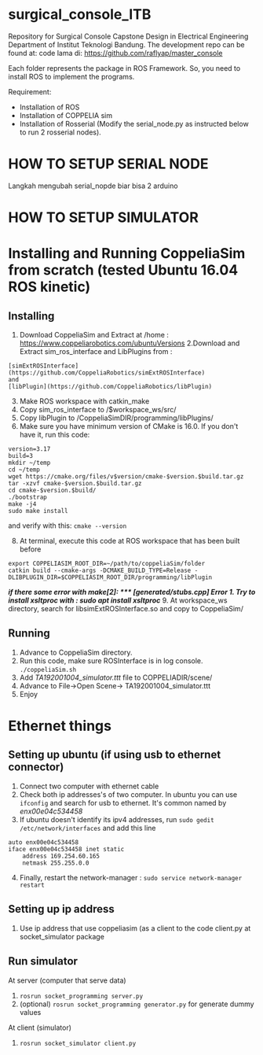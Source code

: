 # surgical_console_ITB

Repository for Surgical Console Capstone Design in Electrical Engineering Department of Institut Teknologi Bandung.
The development repo can be found at: code lama di: https://github.com/raflyap/master_console


Each folder represents the package in ROS Framework. So, you need to install ROS to implement the programs.

Requirement:
- Installation of ROS
- Installation of COPPELIA sim
- Installation of Rosserial (Modify the serial_node.py as instructed below to run 2 rosserial nodes).


# HOW TO SETUP SERIAL NODE

Langkah mengubah serial_nopde biar bisa 2 arduino

# HOW TO SETUP SIMULATOR
# Installing and Running CoppeliaSim from scratch (tested Ubuntu 16.04 ROS kinetic)
## Installing
1. Download CoppeliaSim and Extract at /home : https://www.coppeliarobotics.com/ubuntuVersions
2.Download and Extract sim_ros_interface and LibPlugins from :
```
[simExtROSInterface](https://github.com/CoppeliaRobotics/simExtROSInterface)
and
[libPlugin](https://github.com/CoppeliaRobotics/libPlugin)
```
3. Make ROS workspace with catkin_make
4. Copy sim_ros_interface to /$workspace_ws/src/
5. Copy libPlugin to /CoppeliaSimDIR/programming/libPlugins/
7. Make sure you have minimum version of CMake is 16.0. If you don't have it, run this code:
```
version=3.17
build=3
mkdir ~/temp
cd ~/temp
wget https://cmake.org/files/v$version/cmake-$version.$build.tar.gz
tar -xzvf cmake-$version.$build.tar.gz
cd cmake-$version.$build/
./bootstrap
make -j4
sudo make install
```
and verify with this:
```cmake --version```

8. At terminal, execute this code at ROS workspace that has been built before
```
export COPPELIASIM_ROOT_DIR=~/path/to/coppeliaSim/folder
catkin build --cmake-args -DCMAKE_BUILD_TYPE=Release -DLIBPLUGIN_DIR=$COPPELIASIM_ROOT_DIR/programming/libPlugin
```
***if there some error with make[2]: *** [generated/stubs.cpp] Error 1. Try to install xsltproc with : sudo apt install xsltproc***
9. At workspace_ws directory, search for libsimExtROSInterface.so and copy to CoppeliaSim/

## Running
1. Advance to CoppeliaSim directory.
2. Run this code, make sure ROSInterface is in log console. 
```./coppeliaSim.sh```
3. Add *TA192001004_simulator.ttt* file to COPPELIADIR/scene/
3. Advance to File->Open Scene-> TA192001004_simulator.ttt
4. Enjoy

# Ethernet things
## Setting up ubuntu (if using usb to ethernet connector)
1. Connect two computer with ethernet cable
2. Check both ip addresses's of two computer. In ubuntu you can use ```ifconfig``` and search for usb to ethernet. It's common named by *enx00e04c534458* 
3. If ubuntu doesn't identify its ipv4 addresses, run ```sudo gedit /etc/network/interfaces``` and add this line
```
auto enx00e04c534458
iface enx00e04c534458 inet static
    address 169.254.60.165
    netmask 255.255.0.0
```
4. Finally, restart the network-manager : ```sudo service network-manager restart```

## Setting up ip address
1. Use ip address that use coppeliasim (as a client to the code client.py at socket_simulator package 

## Run simulator
At server (computer that serve data)
1. ```rosrun socket_programming server.py```
2. (optional) ```rosrun socket_programming generator.py``` for generate dummy values

At client (simulator)
1. ```rosrun socket_simulator client.py```

